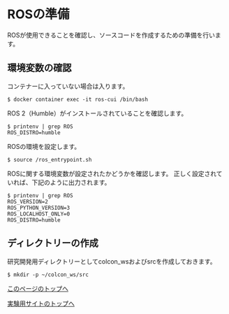 # ROSの準備
ROSが使用できることを確認し、ソースコードを作成するための準備を行います。

## 環境変数の確認
コンテナーに入っていない場合は入ります。
```
$ docker container exec -it ros-cui /bin/bash
```

ROS 2（Humble）がインストールされていることを確認します。
```
$ printenv | grep ROS
ROS_DISTRO=humble
```

ROSの環境を設定します。
```
$ source /ros_entrypoint.sh
```

ROSに関する環境変数が設定されたかどうかを確認します。 正しく設定されていれば、下記のように出力されます。 
```
$ printenv | grep ROS
ROS_VERSION=2
ROS_PYTHON_VERSION=3
ROS_LOCALHOST_ONLY=0
ROS_DISTRO=humble
```

## ディレクトリーの作成
研究開発用ディレクトリーとしてcolcon_wsおよびsrcを作成しておきます。
```
$ mkdir -p ~/colcon_ws/src
```

[このページのトップへ](#)

[実験用サイトのトップへ](https://stl-apu.github.io/laboratory_experiments/)
